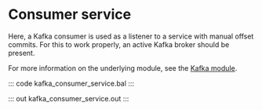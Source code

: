 # Consumer service

Here, a Kafka consumer is used as a listener to a service with manual offset commits. For this to work properly, an active Kafka broker should be present.

For more information on the underlying module,  see the [Kafka module](https://lib.ballerina.io/ballerinax/kafka/latest).

::: code kafka_consumer_service.bal :::

::: out kafka_consumer_service.out :::